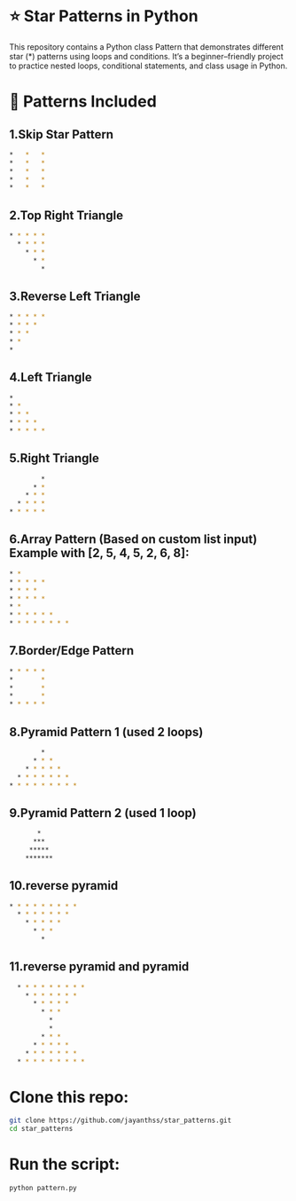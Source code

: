 # ⭐ Star Patterns in Python

This repository contains a Python class Pattern that demonstrates different star (*) patterns using loops and conditions.
It’s a beginner–friendly project to practice nested loops, conditional statements, and class usage in Python.

# 📌 Patterns Included

## 1.Skip Star Pattern
```bash
*   *   *  
*   *   *
*   *   *
*   *   *
*   *   *
```
## 2.Top Right Triangle
```bash
* * * * * 
  * * * *
    * * *
      * *
        *
```
## 3.Reverse Left Triangle

```bash
* * * * *
* * * *
* * *
* *
*
```
## 4.Left Triangle
```bash
*
* *
* * *
* * * *
* * * * *
```
## 5.Right Triangle
```bash
        *
      * *
    * * *
  * * * *
* * * * *
```

## 6.Array Pattern (Based on custom list input) Example with [2, 5, 4, 5, 2, 6, 8]:

```bash
* *
* * * * *
* * * *
* * * * *
* *
* * * * * *
* * * * * * * *
```
## 7.Border/Edge Pattern

```bash
* * * * *
*       *
*       *
*       *
* * * * *
```
## 8.Pyramid Pattern 1 (used 2 loops)

```bash
        *
      * * *
    * * * * *
  * * * * * * *
* * * * * * * * *
```

## 9.Pyramid Pattern 2 (used 1 loop)

```bash
       *
      ***
     *****
    ******* 

```

## 10.reverse pyramid 

```bash
* * * * * * * * * 
  * * * * * * *
    * * * * *
      * * *
        *
```

## 11.reverse pyramid and pyramid

```bash
  * * * * * * * * * 
    * * * * * * *
      * * * * *
        * * *
          *
          *
        * * *
      * * * * *
    * * * * * * *
  * * * * * * * * *

```

# Clone this repo:
```bash
git clone https://github.com/jayanthss/star_patterns.git
cd star_patterns
```
# Run the script:
```bash
python pattern.py
```

